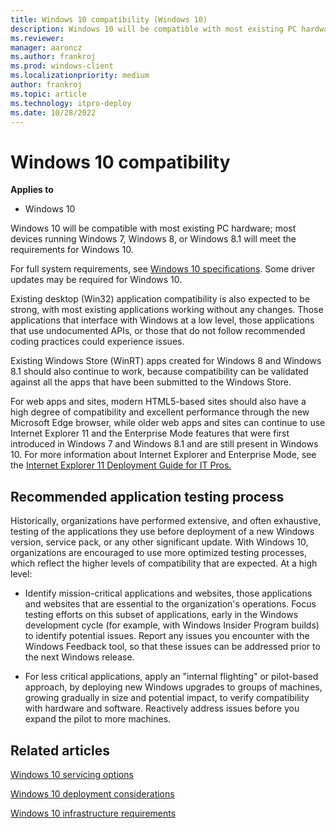 ```yaml
---
title: Windows 10 compatibility (Windows 10)
description: Windows 10 will be compatible with most existing PC hardware; most devices running Windows 7, Windows 8, or Windows 8.1 will meet the requirements for Windows 10.
ms.reviewer: 
manager: aaroncz
ms.author: frankroj
ms.prod: windows-client
ms.localizationpriority: medium
author: frankroj
ms.topic: article
ms.technology: itpro-deploy
ms.date: 10/28/2022
---
```


# Windows 10 compatibility

**Applies to**

-   Windows 10

Windows 10 will be compatible with most existing PC hardware; most devices running Windows 7, Windows 8, or Windows 8.1 will meet the requirements for Windows 10.

For full system requirements, see [Windows 10 specifications](https://go.microsoft.com/fwlink/p/?LinkId=625077). Some driver updates may be required for Windows 10.

Existing desktop (Win32) application compatibility is also expected to be strong, with most existing applications working without any changes. Those applications that interface with Windows at a low level, those applications that use undocumented APIs, or those that do not follow recommended coding practices could experience issues.

Existing Windows Store (WinRT) apps created for Windows 8 and Windows 8.1 should also continue to work, because compatibility can be validated against all the apps that have been submitted to the Windows Store.

For web apps and sites, modern HTML5-based sites should also have a high degree of compatibility and excellent performance through the new Microsoft Edge browser, while older web apps and sites can continue to use Internet Explorer 11 and the Enterprise Mode features that were first introduced in Windows 7 and Windows 8.1 and are still present in Windows 10. For more information about Internet Explorer and Enterprise Mode, see the [Internet Explorer 11 Deployment Guide for IT Pros.](/internet-explorer/ie11-deploy-guide/)

## Recommended application testing process

Historically, organizations have performed extensive, and often exhaustive, testing of the applications they use before deployment of a new Windows version, service pack, or any other significant update. With Windows 10, organizations are encouraged to use more optimized testing processes, which reflect the higher levels of compatibility that are expected. At a high level:

-   Identify mission-critical applications and websites, those applications and websites that are essential to the organization's operations. Focus testing efforts on this subset of applications, early in the Windows development cycle (for example, with Windows Insider Program builds) to identify potential issues. Report any issues you encounter with the Windows Feedback tool, so that these issues can be addressed prior to the next Windows release.

-   For less critical applications, apply an "internal flighting" or pilot-based approach, by deploying new Windows upgrades to groups of machines, growing gradually in size and potential impact, to verify compatibility with hardware and software. Reactively address issues before you expand the pilot to more machines.

## Related articles


[Windows 10 servicing options](../update/waas-servicing-strategy-windows-10-updates.md)

[Windows 10 deployment considerations](windows-10-deployment-considerations.md)

[Windows 10 infrastructure requirements](windows-10-infrastructure-requirements.md)